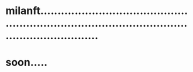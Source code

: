 # milanft...........................................................................................................................
# soon.....
